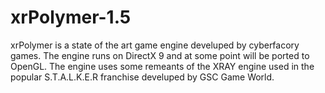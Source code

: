 # xrPolymer-1.5
xrPolymer is a state of the art game engine develuped by cyberfacory games. The engine runs on DirectX 9 and at some point will be ported to OpenGL. The engine uses some remeants of the XRAY engine used in the popular S.T.A.L.K.E.R franchise develuped by GSC Game World.
